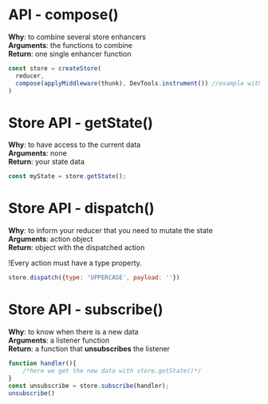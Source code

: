 # API - compose()
**Why**: to combine several store enhancers<br/>
**Arguments**: the functions to combine <br/>
**Return**: one single enhancer function
```js
const store = createStore(
  reducer,
  compose(applyMiddleware(thunk), DevTools.instrument()) //example with redux-thunk as middleware and developer tools from redux-devtools
)
```

# Store API - getState()
**Why**: to have access to the current data<br/>
**Arguments**: none <br/>
**Return**: your state data
```js
const myState = store.getState();
```

# Store API - dispatch()
**Why**: to inform your reducer that you need to mutate the state<br/>
**Arguments**: action object <br/>
**Return**: object with the dispatched action

<div class='alert-message'>
    <span class='icon'>!</span>Every action must have a type property.
</div>

```js
store.dispatch({type: 'UPPERCASE', payload: ''})
```

# Store API - subscribe()
**Why**: to know when there is a new data<br/>
**Arguments**: a listener function <br/>
**Return**: a function that **unsubscribes** the listener
```js
function handler(){
    /*here we get the new data with store.getState()*/
}
const unsubscribe = store.subscribe(handler);
unsubscribe()
```